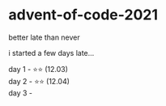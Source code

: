 # advent-of-code-2021
better late than never

i started a few days late...

day 1 - ⭐⭐ (12.03) <br />
day 2 - ⭐⭐ (12.04) <br />
day 3 - 
